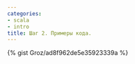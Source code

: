 ```yaml
---
categories:
- scala
- intro
title: Шаг 2. Примеры кода.
---
```


{% gist Groz/ad8f962de5e35923339a %}
